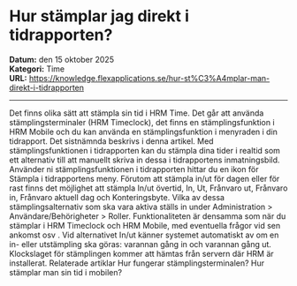 # Hur stämplar jag direkt i tidrapporten?

**Datum:** den 15 oktober 2025  
**Kategori:** Time  
**URL:** https://knowledge.flexapplications.se/hur-st%C3%A4mplar-man-direkt-i-tidrapporten

---

Det finns olika sätt att stämpla sin tid i HRM Time. Det går att använda stämplingsterminaler (HRM Timeclock), det finns en stämplingsfunktion i HRM Mobile och du kan använda en stämplingsfunktion i menyraden i din tidrapport. Det sistnämnda beskrivs i denna artikel.
Med stämplingsfunktionen i tidrapporten kan du stämpla dina tider i realtid som ett alternativ till att manuellt skriva in dessa i tidrapportens inmatningsbild.
Använder ni stämplingsfunktionen i tidrapporten hittar du en ikon för
Stämpla
i tidrapportens meny.
Förutom att stämpla in/ut för dagen eller för rast finns det möjlighet att stämpla In/ut övertid, In, Ut, Frånvaro ut, Frånvaro in, Frånvaro aktuell dag och Konteringsbyte. Vilka av dessa stämplingsalternativ som ska vara aktiva ställs in under
Administration > Användare/Behörigheter > Roller.
Funktionaliteten är densamma som när du stämplar i HRM Timeclock och HRM Mobile, med eventuella frågor vid sen ankomst osv
.
Vid alternativet
In/ut
känner systemet automatiskt av om en in- eller utstämpling ska göras: varannan gång in och varannan gång ut.
Klockslaget för stämplingen kommer att hämtas från servern där HRM är installerat.
Relaterade artiklar
Hur fungerar stämplingsterminalen?
Hur stämplar man sin tid i mobilen?
